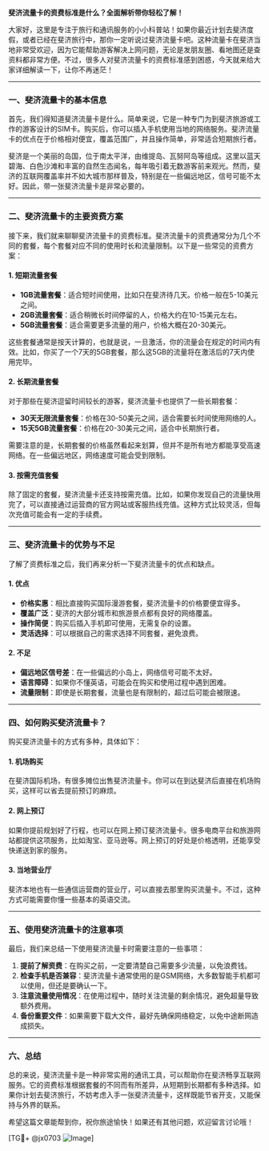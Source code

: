 **斐济流量卡的资费标准是什么？全面解析带你轻松了解！**

大家好，这里是专注于旅行和通讯服务的小小科普站！如果你最近计划去斐济度假，或者已经在斐济旅行中，那你一定听说过斐济流量卡吧。这种流量卡在斐济当地非常受欢迎，因为它能帮助游客解决上网问题，无论是发朋友圈、看地图还是查资料都非常方便。不过，很多人对斐济流量卡的资费标准感到困惑，今天就来给大家详细解读一下，让你不再迷茫！

---

### 一、斐济流量卡的基本信息

首先，我们得知道斐济流量卡是什么。简单来说，它是一种专门为到斐济旅游或工作的游客设计的SIM卡。购买后，你可以插入手机使用当地的网络服务。斐济流量卡的优点在于价格相对便宜，覆盖范围广，并且操作简单，非常适合短期旅行者。

斐济是一个美丽的岛国，位于南太平洋，由维提岛、瓦努阿岛等组成。这里以蓝天碧海、白色沙滩和丰富的自然生态闻名，每年吸引着无数游客前来观光。然而，斐济的互联网覆盖率并不如大城市那样普及，特别是在一些偏远地区，信号可能不太好。因此，带一张斐济流量卡是非常必要的。

---

### 二、斐济流量卡的主要资费方案

接下来，我们就来聊聊斐济流量卡的资费标准。斐济流量卡的资费通常分为几个不同的套餐，每个套餐对应不同的使用时长和流量限制。以下是一些常见的资费方案：

#### 1. **短期流量套餐**
   - **1GB流量套餐**：适合短时间使用，比如只在斐济待几天。价格一般在5-10美元之间。
   - **2GB流量套餐**：适合稍微长时间停留的人，价格大约在10-15美元左右。
   - **5GB流量套餐**：适合需要更多流量的用户，价格大概在20-30美元。

这些套餐通常是按天计算的，也就是说，一旦激活，你的流量会在规定的时间内有效。比如，你买了一个7天的5GB套餐，那么这5GB的流量将在激活后的7天内使用完毕。

#### 2. **长期流量套餐**
对于那些在斐济逗留时间较长的游客，斐济流量卡也提供了一些长期套餐：
   - **30天无限流量套餐**：价格在30-50美元之间，适合需要长时间使用网络的人。
   - **15天5GB流量套餐**：价格在20-30美元之间，适合中长期旅行者。

需要注意的是，长期套餐的价格虽然看起来划算，但并不是所有地方都能享受高速网络。在一些偏远地区，网络速度可能会受到限制。

#### 3. **按需充值套餐**
除了固定的套餐，斐济流量卡还支持按需充值。比如，如果你发现自己的流量快用完了，可以直接通过运营商的官方网站或客服热线充值。这种方式比较灵活，但每次充值可能会有一定的手续费。

---

### 三、斐济流量卡的优势与不足

了解了资费标准之后，我们再来分析一下斐济流量卡的优点和缺点。

#### 1. **优点**
   - **价格实惠**：相比直接购买国际漫游套餐，斐济流量卡的价格要便宜得多。
   - **覆盖广泛**：斐济的大部分城市和旅游景点都有良好的网络覆盖。
   - **操作简便**：购买后插入手机即可使用，无需复杂的设置。
   - **灵活选择**：可以根据自己的需求选择不同套餐，避免浪费。

#### 2. **不足**
   - **偏远地区信号差**：在一些偏远的小岛上，网络信号可能不太好。
   - **语言障碍**：如果你不懂英语，可能会在购买和使用过程中遇到困难。
   - **流量限制**：即使是长期套餐，流量也是有限制的，超过后可能会被限速。

---

### 四、如何购买斐济流量卡？

购买斐济流量卡的方式有多种，具体如下：

#### 1. **机场购买**
   在斐济国际机场，有很多摊位出售斐济流量卡。你可以在到达斐济后直接在机场购买，这样可以省去提前预订的麻烦。

#### 2. **网上预订**
   如果你提前规划好了行程，也可以在网上预订斐济流量卡。很多电商平台和旅游网站都提供这项服务，比如淘宝、亚马逊等。网上预订的好处是价格透明，还能享受快递送到家的服务。

#### 3. **当地营业厅**
   斐济本地也有一些通信运营商的营业厅，可以直接去那里购买流量卡。不过，这种方式可能需要你懂一些基本的英语交流。

---

### 五、使用斐济流量卡的注意事项

最后，我们来总结一下使用斐济流量卡时需要注意的一些事项：

1. **提前了解资费**：在购买之前，一定要清楚自己需要多少流量，以免浪费钱。
2. **检查手机是否兼容**：斐济流量卡通常使用的是GSM网络，大多数智能手机都可以使用，但还是要确认一下。
3. **注意流量使用情况**：在使用过程中，随时关注流量的剩余情况，避免超量导致额外费用。
4. **备份重要文件**：如果需要下载大文件，最好先确保网络稳定，以免中途断网造成损失。

---

### 六、总结

总的来说，斐济流量卡是一种非常实用的通讯工具，可以帮助你在斐济畅享互联网服务。它的资费标准根据套餐的不同而有所差异，从短期到长期都有多种选择。如果你计划去斐济旅行，不妨考虑入手一张斐济流量卡，这样既能节省开支，又能保持与外界的联系。

希望这篇文章能帮到你，祝你旅途愉快！如果还有其他问题，欢迎留言讨论哦！

[TG💪+ @jx0703 ![Image](https://github.com/user-attachments/assets/dbca1d08-cadb-493c-b0ec-ad6f7a83f270)]